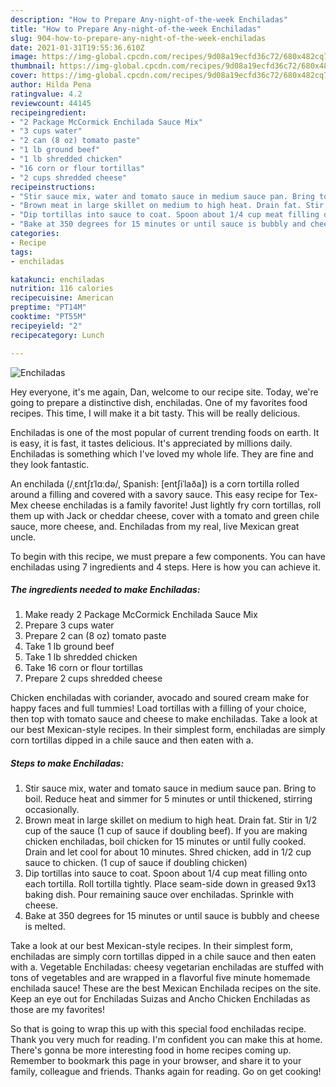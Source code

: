 ```yaml
---
description: "How to Prepare Any-night-of-the-week Enchiladas"
title: "How to Prepare Any-night-of-the-week Enchiladas"
slug: 904-how-to-prepare-any-night-of-the-week-enchiladas
date: 2021-01-31T19:55:36.610Z
image: https://img-global.cpcdn.com/recipes/9d08a19ecfd36c72/680x482cq70/enchiladas-recipe-main-photo.jpg
thumbnail: https://img-global.cpcdn.com/recipes/9d08a19ecfd36c72/680x482cq70/enchiladas-recipe-main-photo.jpg
cover: https://img-global.cpcdn.com/recipes/9d08a19ecfd36c72/680x482cq70/enchiladas-recipe-main-photo.jpg
author: Hilda Pena
ratingvalue: 4.2
reviewcount: 44145
recipeingredient:
- "2 Package McCormick Enchilada Sauce Mix"
- "3 cups water"
- "2 can (8 oz) tomato paste"
- "1 lb ground beef"
- "1 lb shredded chicken"
- "16 corn or flour tortillas"
- "2 cups shredded cheese"
recipeinstructions:
- "Stir sauce mix, water and tomato sauce in medium sauce pan. Bring to boil. Reduce heat and simmer for 5 minutes or until thickened, stirring occasionally."
- "Brown meat in large skillet on medium to high heat. Drain fat. Stir in 1/2 cup of the sauce (1 cup of sauce if doubling beef). If you are making chicken enchiladas, boil chicken for 15 minutes or until fully cooked. Drain and let cool for about 10 minutes. Shred chicken, add in 1/2 cup sauce to chicken. (1 cup of sauce if doubling chicken)"
- "Dip tortillas into sauce to coat. Spoon about 1/4 cup meat filling onto each tortilla. Roll tortilla tightly. Place seam-side down in greased 9x13 baking dish. Pour remaining sauce over enchiladas. Sprinkle with cheese."
- "Bake at 350 degrees for 15 minutes or until sauce is bubbly and cheese is melted."
categories:
- Recipe
tags:
- enchiladas

katakunci: enchiladas 
nutrition: 116 calories
recipecuisine: American
preptime: "PT14M"
cooktime: "PT55M"
recipeyield: "2"
recipecategory: Lunch

---
```



![Enchiladas](https://img-global.cpcdn.com/recipes/9d08a19ecfd36c72/680x482cq70/enchiladas-recipe-main-photo.jpg)

Hey everyone, it's me again, Dan, welcome to our recipe site. Today, we're going to prepare a distinctive dish, enchiladas. One of my favorites food recipes. This time, I will make it a bit tasty. This will be really delicious.

Enchiladas is one of the most popular of current trending foods on earth. It is easy, it is fast, it tastes delicious. It's appreciated by millions daily. Enchiladas is something which I've loved my whole life. They are fine and they look fantastic.

An enchilada (/ˌɛntʃɪˈlɑːdə/, Spanish: [entʃiˈlaða]) is a corn tortilla rolled around a filling and covered with a savory sauce. This easy recipe for Tex-Mex cheese enchiladas is a family favorite! Just lightly fry corn tortillas, roll them up with Jack or cheddar cheese, cover with a tomato and green chile sauce, more cheese, and. Enchiladas from my real, live Mexican great uncle.


To begin with this recipe, we must prepare a few components. You can have enchiladas using 7 ingredients and 4 steps. Here is how you can achieve it.

<!--inarticleads1-->

##### The ingredients needed to make Enchiladas:

1. Make ready 2 Package McCormick Enchilada Sauce Mix
1. Prepare 3 cups water
1. Prepare 2 can (8 oz) tomato paste
1. Take 1 lb ground beef
1. Take 1 lb shredded chicken
1. Take 16 corn or flour tortillas
1. Prepare 2 cups shredded cheese


Chicken enchiladas with coriander, avocado and soured cream make for happy faces and full tummies! Load tortillas with a filling of your choice, then top with tomato sauce and cheese to make enchiladas. Take a look at our best Mexican-style recipes. In their simplest form, enchiladas are simply corn tortillas dipped in a chile sauce and then eaten with a. 

<!--inarticleads2-->

##### Steps to make Enchiladas:

1. Stir sauce mix, water and tomato sauce in medium sauce pan. Bring to boil. Reduce heat and simmer for 5 minutes or until thickened, stirring occasionally.
1. Brown meat in large skillet on medium to high heat. Drain fat. Stir in 1/2 cup of the sauce (1 cup of sauce if doubling beef). If you are making chicken enchiladas, boil chicken for 15 minutes or until fully cooked. Drain and let cool for about 10 minutes. Shred chicken, add in 1/2 cup sauce to chicken. (1 cup of sauce if doubling chicken)
1. Dip tortillas into sauce to coat. Spoon about 1/4 cup meat filling onto each tortilla. Roll tortilla tightly. Place seam-side down in greased 9x13 baking dish. Pour remaining sauce over enchiladas. Sprinkle with cheese.
1. Bake at 350 degrees for 15 minutes or until sauce is bubbly and cheese is melted.


Take a look at our best Mexican-style recipes. In their simplest form, enchiladas are simply corn tortillas dipped in a chile sauce and then eaten with a. Vegetable Enchiladas: cheesy vegetarian enchiladas are stuffed with tons of vegetables and are wrapped in a flavorful five minute homemade enchilada sauce! These are the best Mexican Enchilada recipes on the site. Keep an eye out for Enchiladas Suizas and Ancho Chicken Enchiladas as those are my favorites! 

So that is going to wrap this up with this special food enchiladas recipe. Thank you very much for reading. I'm confident you can make this at home. There's gonna be more interesting food in home recipes coming up. Remember to bookmark this page in your browser, and share it to your family, colleague and friends. Thanks again for reading. Go on get cooking!
